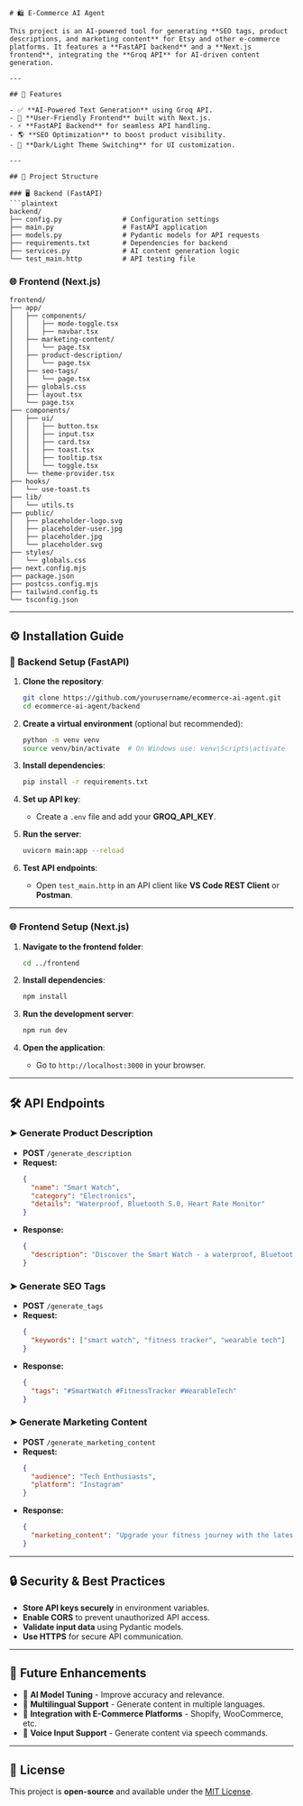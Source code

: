 ```plaintext
# 🛍️ E-Commerce AI Agent

This project is an AI-powered tool for generating **SEO tags, product descriptions, and marketing content** for Etsy and other e-commerce platforms. It features a **FastAPI backend** and a **Next.js frontend**, integrating the **Groq API** for AI-driven content generation.

---

## 🚀 Features

- ✅ **AI-Powered Text Generation** using Groq API.
- 🎨 **User-Friendly Frontend** built with Next.js.
- ⚡ **FastAPI Backend** for seamless API handling.
- 🌎 **SEO Optimization** to boost product visibility.
- 🔄 **Dark/Light Theme Switching** for UI customization.

---

## 📂 Project Structure

### 🖥️ Backend (FastAPI)
```plaintext
backend/
├── config.py               # Configuration settings
├── main.py                 # FastAPI application
├── models.py               # Pydantic models for API requests
├── requirements.txt        # Dependencies for backend
├── services.py             # AI content generation logic
└── test_main.http          # API testing file
```

### 🌐 Frontend (Next.js)
```plaintext
frontend/
├── app/
│   ├── components/
│   │   ├── mode-toggle.tsx
│   │   ├── navbar.tsx
│   ├── marketing-content/
│   │   └── page.tsx
│   ├── product-description/
│   │   └── page.tsx
│   ├── seo-tags/
│   │   └── page.tsx
│   ├── globals.css
│   ├── layout.tsx
│   └── page.tsx
├── components/
│   ├── ui/
│   │   ├── button.tsx
│   │   ├── input.tsx
│   │   ├── card.tsx
│   │   ├── toast.tsx
│   │   ├── tooltip.tsx
│   │   └── toggle.tsx
│   └── theme-provider.tsx
├── hooks/
│   └── use-toast.ts
├── lib/
│   └── utils.ts
├── public/
│   ├── placeholder-logo.svg
│   ├── placeholder-user.jpg
│   ├── placeholder.jpg
│   └── placeholder.svg
├── styles/
│   └── globals.css
├── next.config.mjs
├── package.json
├── postcss.config.mjs
├── tailwind.config.ts
└── tsconfig.json
```

---

## ⚙️ Installation Guide

### 🔧 Backend Setup (FastAPI)
1. **Clone the repository**:
   ```sh
   git clone https://github.com/yourusername/ecommerce-ai-agent.git
   cd ecommerce-ai-agent/backend
   ```

2. **Create a virtual environment** (optional but recommended):
   ```sh
   python -m venv venv
   source venv/bin/activate  # On Windows use: venv\Scripts\activate
   ```

3. **Install dependencies**:
   ```sh
   pip install -r requirements.txt
   ```

4. **Set up API key**:
   - Create a `.env` file and add your **GROQ_API_KEY**.

5. **Run the server**:
   ```sh
   uvicorn main:app --reload
   ```

6. **Test API endpoints**:
   - Open `test_main.http` in an API client like **VS Code REST Client** or **Postman**.

---

### 🌐 Frontend Setup (Next.js)
1. **Navigate to the frontend folder**:
   ```sh
   cd ../frontend
   ```

2. **Install dependencies**:
   ```sh
   npm install
   ```

3. **Run the development server**:
   ```sh
   npm run dev
   ```

4. **Open the application**:
   - Go to `http://localhost:3000` in your browser.

---

## 🛠️ API Endpoints

### ➤ Generate Product Description
- **POST** `/generate_description`
- **Request:**
  ```json
  {
    "name": "Smart Watch",
    "category": "Electronics",
    "details": "Waterproof, Bluetooth 5.0, Heart Rate Monitor"
  }
  ```
- **Response:**
  ```json
  {
    "description": "Discover the Smart Watch - a waterproof, Bluetooth 5.0-enabled device with a built-in heart rate monitor..."
  }
  ```

### ➤ Generate SEO Tags
- **POST** `/generate_tags`
- **Request:**
  ```json
  {
    "keywords": ["smart watch", "fitness tracker", "wearable tech"]
  }
  ```
- **Response:**
  ```json
  {
    "tags": "#SmartWatch #FitnessTracker #WearableTech"
  }
  ```

### ➤ Generate Marketing Content
- **POST** `/generate_marketing_content`
- **Request:**
  ```json
  {
    "audience": "Tech Enthusiasts",
    "platform": "Instagram"
  }
  ```
- **Response:**
  ```json
  {
    "marketing_content": "Upgrade your fitness journey with the latest Smart Watch! #WearableTech"
  }
  ```

---

## 🔒 Security & Best Practices

- **Store API keys securely** in environment variables.
- **Enable CORS** to prevent unauthorized API access.
- **Validate input data** using Pydantic models.
- **Use HTTPS** for secure API communication.

---

## 🎯 Future Enhancements

- 🔹 **AI Model Tuning** - Improve accuracy and relevance.
- 🔹 **Multilingual Support** - Generate content in multiple languages.
- 🔹 **Integration with E-Commerce Platforms** - Shopify, WooCommerce, etc.
- 🔹 **Voice Input Support** - Generate content via speech commands.

---

## 📜 License
This project is **open-source** and available under the [MIT License](LICENSE).
